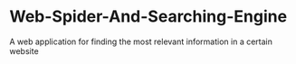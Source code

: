 # Web-Spider-And-Searching-Engine
A web application for finding the most relevant information in a certain website
